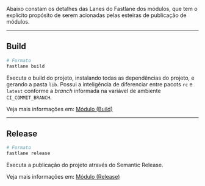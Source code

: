 Abaixo constam os detalhes das Lanes do Fastlane dos módulos, que tem o explícito propósito de serem acionadas pelas esteiras de publicação de módulos.

---

## Build

```sh
# Formato
fastlane build
```

Executa o build do projeto, instalando todas as dependências do projeto, e gerando a pasta `lib`. Possui a inteligência de diferenciar entre pacots `rc` e `latest` conforme a _branch_ informada na variável de ambiente `CI_COMMIT_BRANCH`.

Veja mais informações em: [Módulo (Build)](./modules-build.md)

---

## Release

```sh
# Formato
fastlane release
```

Executa a publicação do projeto através do Semantic Release.

Veja mais informações em: [Módulo (Release)](./modules-release.md)

